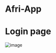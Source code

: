 # Afri-App

# Login page
![image](https://user-images.githubusercontent.com/94281852/177494444-0ad4388f-33fe-4162-8fed-25ea0be78430.png)

